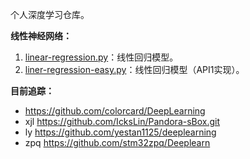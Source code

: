 个人深度学习仓库。

**线性神经网络：**
1. [linear-regression.py](linear-regression.py)：线性回归模型。
2. [liner-regression-easy.py](liner-regression-easy.py)：线性回归模型（API1实现）。

**目前追踪：**
- https://github.com/colorcard/DeepLearning
- xjl https://github.com/IcksLin/Pandora-sBox.git
- ly https://github.com/yestan1125/deeplearning
- zpq https://github.com/stm32zpq/Deeplearn
